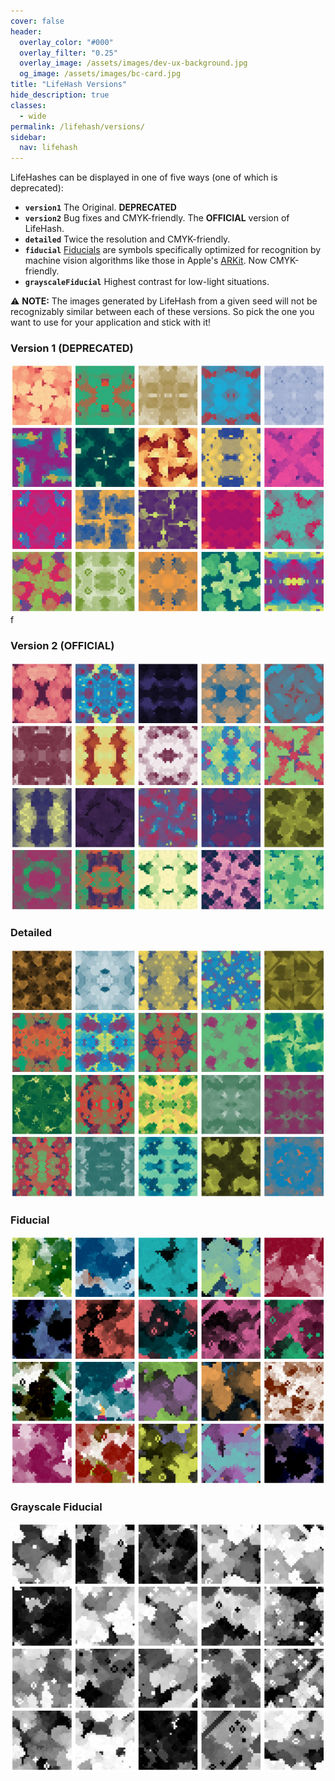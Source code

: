 ```yaml
---
cover: false
header:
  overlay_color: "#000"
  overlay_filter: "0.25"
  overlay_image: /assets/images/dev-ux-background.jpg
  og_image: /assets/images/bc-card.jpg
title: "LifeHash Versions"
hide_description: true
classes:
  - wide
permalink: /lifehash/versions/
sidebar:
  nav: lifehash
---
```


LifeHashes can be displayed in one of five ways (one of which is deprecated):

* **`version1`** The Original. **DEPRECATED**
* **`version2`** Bug fixes and CMYK-friendly. The **OFFICIAL** version of LifeHash.
* **`detailed`** Twice the resolution and CMYK-friendly.
* **`fiducial`** [Fiducials](https://en.wikipedia.org/wiki/Fiducial_marker#Fiducial_marker_sets) are symbols specifically optimized for recognition by machine vision algorithms like those in Apple's [ARKit](https://developer.apple.com/augmented-reality/arkit/). Now CMYK-friendly.
* **`grayscaleFiducial`** Highest contrast for low-light situations.

⚠️ **NOTE:** The images generated by LifeHash from a given seed will
not be recognizably similar between each of these versions. So pick
the one you want to use for your application and stick with it!

### Version 1 (DEPRECATED)
![LifeHash Example](/assets/images/lifehash/version1.jpeg)
f
### Version 2 (OFFICIAL)
![LifeHash Example](/assets/images/lifehash/version2.jpeg)

### Detailed
![LifeHash Example](/assets/images/lifehash/detailed.jpeg)

### Fiducial
![LifeHash Example](/assets/images/lifehash/fiducial.jpeg)

### Grayscale Fiducial
![LifeHash Example](/assets/images/lifehash/grayscale-fiducial.jpeg)
